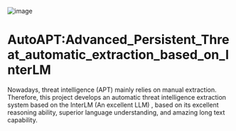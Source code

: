 ![image](https://github.com/Mmurphyy/AutoATP/assets/150425342/bc19eacb-ce31-427e-bc58-5199dc5712ee)

# AutoAPT:Advanced_Persistent_Threat_automatic_extraction_based_on_InterLM


Nowadays, threat intelligence (APT) mainly relies on manual extraction. Therefore, this project develops an automatic threat intelligence extraction system based on the InterLM (An excellent LLM) , based on its excellent reasoning ability, superior language understanding, and amazing long text capability.
